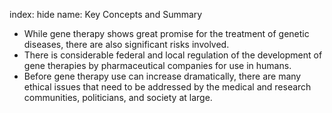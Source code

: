 index: hide
name: Key Concepts and Summary

  * While gene therapy shows great promise for the treatment of genetic diseases, there are also significant risks involved.
  * There is considerable federal and local regulation of the development of gene therapies by pharmaceutical companies for use in humans.
  * Before gene therapy use can increase dramatically, there are many ethical issues that need to be addressed by the medical and research communities, politicians, and society at large.
